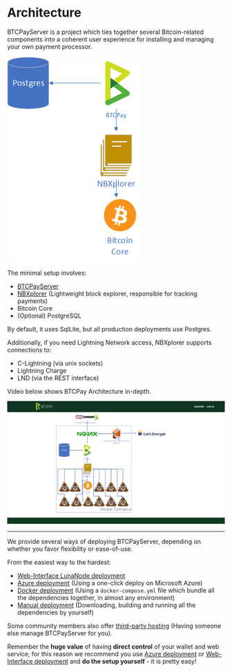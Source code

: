 # Architecture

BTCPayServer is a project which ties together several Bitcoin-related components into a coherent user experience for installing and managing your own payment processor.

![Architecture](img/Architecture.png)

The minimal setup involves:

* [BTCPayServer](https://github.com/btcpayserver/btcpayserver)
* [NBXplorer](https://github.com/dgarage/NBXplorer) (Lightweight block explorer, responsible for tracking payments)
* Bitcoin Core
* (Optional) PostgreSQL

By default, it uses SqlLite, but all production deployments use Postgres.

Additionally, if you need Lightning Network access, NBXplorer supports connections to:

* C-Lightning (via unix sockets)
* Lightning Charge
* LND (via the REST interface)

Video below shows BTCPay Architecture in-depth.

[![BTCPay Architecture](img/advancing-bitcoin-2019-btcpayserver-architecture.jpg)](https://vimeo.com/album/5765075/video/316630434)

---

We provide several ways of deploying BTCPayServer, depending on whether you favor flexibility or ease-of-use.

From the easiest way to the hardest:

* [Web-Interface LunaNode deployment](https://medium.com/@BtcpayServer/launch-btcpay-server-via-web-interface-and-deploy-full-bitcoin-node-lnd-in-less-than-a-minute-dc8bc6f06a3)
* [Azure deployment](AzureDeployment.md) (Using a one-click deploy on Microsoft Azure)
* [Docker deployment](DockerDeployment.md) (Using a `docker-compose.yml` file which bundle all the dependencies together, in almost any environment)
* [Manual deployment](ManualDeployment.md) (Downloading, building and running all the dependencies by yourself)

Some community members also offer [third-party hosting](ThirdPartyHosting.md) (Having someone else manage BTCPayServer for you).

Remember the **huge value** of having **direct control** of your wallet and web service; for this reason we recommend you use [Azure deployment](AzureDeployment.md) or [Web-Interface deployment](https://medium.com/@BtcpayServer/launch-btcpay-server-via-web-interface-and-deploy-full-bitcoin-node-lnd-in-less-than-a-minute-dc8bc6f06a3) and **do the setup yourself** - it is pretty easy!
